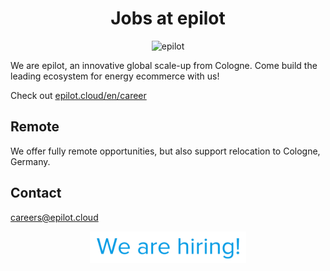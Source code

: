 <h1 align="center">Jobs at epilot</h1>

<p align="center"><img alt="epilot" src="https://raw.githubusercontent.com/eterima/hiring/a40eac9b355d301016b86d898ea584f43f558c30/epilot-flag.svg" width="200"></p>

We are epilot, an innovative global scale-up from Cologne.
Come build the leading ecosystem for energy ecommerce with us!

Check out [epilot.cloud/en/career](https://epilot.cloud/en/career/)

## Remote

We offer fully remote opportunities, but also support relocation to Cologne, Germany.

## Contact

[careers@epilot.cloud](mailto:careers@epilot.cloud)

<p align="center"><img alt="epilot" src="./epilot-hiring.png" width="250"></p>

